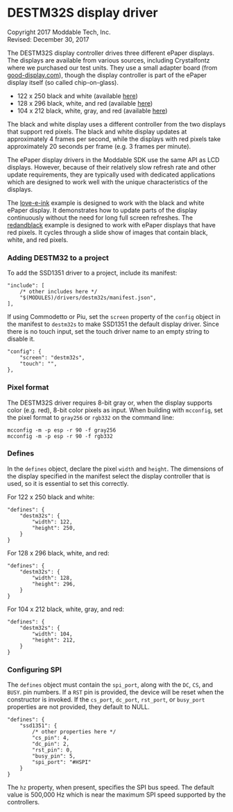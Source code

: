 # DESTM32S display driver
Copyright 2017 Moddable Tech, Inc.<BR>
Revised: December 30, 2017

The DESTM32S display controller drives three different ePaper displays. The displays are available from various sources, including Crystalfontz where we purchased our test units. They use a small adapter board (from [good-display.com](http://www.good-display.com/products_detail/productId=327.html)), though the display controller is part of the ePaper display itself (so called chip-on-glass).

- 122 x 250 black and white (available [here](https://www.crystalfontz.com/product/cfap122250a00213-epaper-display-122x250-eink))
- 128 x 296 black, white, and red (available [here](https://www.crystalfontz.com/product/cfap128296d00290-128x296-epaper-display))
- 104 x 212 black, white, gray, and red (available [here](https://www.crystalfontz.com/product/cfap104212b00213-epaper-104x212-eink))

The black and white display uses a different controller from the two displays that support red pixels. The black and white display updates at approximately 4 frames per second, while the displays with red pixels take approximately 20 seconds per frame (e.g. 3 frames per minute).

The ePaper display drivers in the Moddable SDK use the same API as LCD displays. However, because of their relatively slow refresh rate and other update requirements, they are typically used with dedicated applications which are designed to work well with the unique characteristics of the displays.

The [love-e-ink](../../../examples/piu/love-e-ink) example is designed to work with the black and white ePaper display. It demonstrates how to update parts of the display continuously without the need for long full screen refreshes. The [redandblack](../../../examples/drivers/redandblack) example is designed to work with ePaper displays that have red pixels. It cycles through a slide show of images that contain black, white, and red pixels.

### Adding DESTM32 to a project
To add the SSD1351 driver to a project, include its manifest:

	"include": [
		/* other includes here */
		"$(MODULES)/drivers/destm32s/manifest.json",
	],

If using Commodetto or Piu, set the `screen` property of the `config` object in the manifest to `destm32s` to make SSD1351 the default display driver. Since there is no touch input, set the touch driver name to an empty string to disable it.

	"config": {
		"screen": "destm32s",
		"touch": "",
	},

### Pixel format
The DESTM32S driver requires 8-bit gray or, when the display supports color (e.g. red), 8-bit color pixels as input. When building with `mcconfig`, set the pixel format to `gray256` or `rgb332` on the command line:

	mcconfig -m -p esp -r 90 -f gray256
	mcconfig -m -p esp -r 90 -f rgb332

### Defines
In the `defines` object, declare the pixel `width` and `height`. The dimensions of the display specified in the manifest select the display controller that is used, so it is essential to set this correctly.

For 122 x 250 black and white:

	"defines": {
		"destm32s": {
			"width": 122,
			"height": 250,
		}
	}

For 128 x 296 black, white, and red:

	"defines": {
		"destm32s": {
			"width": 128,
			"height": 296,
		}
	}

For 104 x 212 black, white, gray, and red:

	"defines": {
		"destm32s": {
			"width": 104,
			"height": 212,
		}
	}

### Configuring SPI
The `defines` object must contain the `spi_port`, along with the `DC`, `CS`, and `BUSY`. pin numbers. If a `RST` pin is provided, the device will be reset when the constructor is invoked. If the `cs_port`, `dc_port`, `rst_port`, or `busy_port` properties are not provided, they default to NULL.

	"defines": {
		"ssd1351": {
			/* other properties here */
			"cs_pin": 4,
			"dc_pin": 2,
			"rst_pin": 0,
			"busy_pin": 5,
			"spi_port": "#HSPI"
		}
	}

The `hz` property, when present, specifies the SPI bus speed. The default value is 500,000 Hz which is near the maximum SPI speed supported by the controllers.
